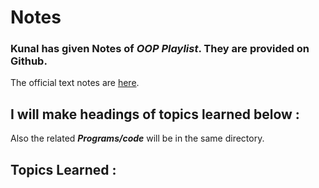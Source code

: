 # **Notes**

### Kunal has given Notes of *OOP Playlist*. They are provided on Github.

The official text notes are [here](https://github.com/kunal-kushwaha/DSA-Bootcamp-Java/tree/main/lectures/17-oop/notes).


## I will make headings of topics learned below : 
 Also the related ***Programs/code*** will be in the same directory.

## Topics Learned :

